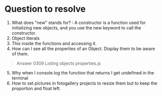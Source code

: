 # Question to resolve

1. What does "new" stands for?
: A constructor is a function used for initializing new objects, and you use the new keyword to call the constructor.
2. Object literals
3. This inside the functions and accessing it.
4. How can I see all the properties of an Object. Display them to be aware of them.
>Answer 0309 Listing objects properties.js
5. Why when I console.log the function that returns I get undefined in the terminal
6. How to set pictures in fotogallery projects to resize them but to keep the proportion and float left.
